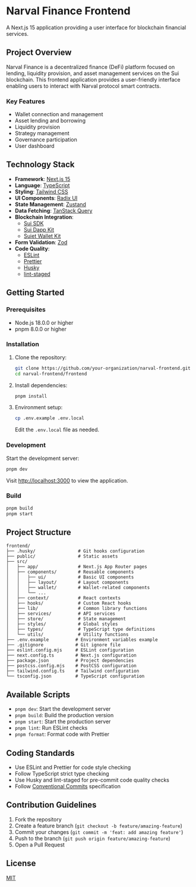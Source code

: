 # Narval Finance Frontend

A Next.js 15 application providing a user interface for blockchain financial services.

## Project Overview

Narval Finance is a decentralized finance (DeFi) platform focused on lending, liquidity provision, and asset management services on the Sui blockchain. This frontend application provides a user-friendly interface enabling users to interact with Narval protocol smart contracts.

### Key Features

- Wallet connection and management
- Asset lending and borrowing
- Liquidity provision
- Strategy management
- Governance participation
- User dashboard

## Technology Stack

- **Framework**: [Next.js 15](https://nextjs.org/)
- **Language**: [TypeScript](https://www.typescriptlang.org/)
- **Styling**: [Tailwind CSS](https://tailwindcss.com/)
- **UI Components**: [Radix UI](https://www.radix-ui.com/)
- **State Management**: [Zustand](https://github.com/pmndrs/zustand)
- **Data Fetching**: [TanStack Query](https://tanstack.com/query)
- **Blockchain Integration**: 
  - [Sui SDK](https://github.com/MystenLabs/sui)
  - [Sui Dapp Kit](https://github.com/MystenLabs/sui/tree/main/sdk/dapp-kit)
  - [Suiet Wallet Kit](https://github.com/suiet/wallet-kit)
- **Form Validation**: [Zod](https://github.com/colinhacks/zod)
- **Code Quality**:
  - [ESLint](https://eslint.org/)
  - [Prettier](https://prettier.io/)
  - [Husky](https://typicode.github.io/husky/)
  - [lint-staged](https://github.com/okonet/lint-staged)

## Getting Started

### Prerequisites

- Node.js 18.0.0 or higher
- pnpm 8.0.0 or higher

### Installation

1. Clone the repository:
   ```bash
   git clone https://github.com/your-organization/narval-frontend.git
   cd narval-frontend/frontend
   ```

2. Install dependencies:
   ```bash
   pnpm install
   ```

3. Environment setup:
   ```bash
   cp .env.example .env.local
   ```
   Edit the `.env.local` file as needed.

### Development

Start the development server:

```bash
pnpm dev
```

Visit [http://localhost:3000](http://localhost:3000) to view the application.

### Build

```bash
pnpm build
pnpm start
```

## Project Structure

```
frontend/
├── .husky/                # Git hooks configuration
├── public/                # Static assets
├── src/
│   ├── app/               # Next.js App Router pages
│   ├── components/        # Reusable components
│   │   ├── ui/            # Basic UI components
│   │   ├── layout/        # Layout components
│   │   ├── wallet/        # Wallet-related components
│   │   └── ...
│   ├── context/           # React contexts
│   ├── hooks/             # Custom React hooks
│   ├── lib/               # Common library functions
│   ├── services/          # API services
│   ├── store/             # State management
│   ├── styles/            # Global styles
│   ├── types/             # TypeScript type definitions
│   └── utils/             # Utility functions
├── .env.example          # Environment variables example
├── .gitignore            # Git ignore file
├── eslint.config.mjs     # ESLint configuration
├── next.config.ts        # Next.js configuration
├── package.json          # Project dependencies
├── postcss.config.mjs    # PostCSS configuration
├── tailwind.config.ts    # Tailwind configuration
└── tsconfig.json         # TypeScript configuration
```

## Available Scripts

- `pnpm dev`: Start the development server
- `pnpm build`: Build the production version
- `pnpm start`: Start the production server
- `pnpm lint`: Run ESLint checks
- `pnpm format`: Format code with Prettier

## Coding Standards

- Use ESLint and Prettier for code style checking
- Follow TypeScript strict type checking
- Use Husky and lint-staged for pre-commit code quality checks
- Follow [Conventional Commits](https://www.conventionalcommits.org/) specification

## Contribution Guidelines

1. Fork the repository
2. Create a feature branch (`git checkout -b feature/amazing-feature`)
3. Commit your changes (`git commit -m 'feat: add amazing feature'`)
4. Push to the branch (`git push origin feature/amazing-feature`)
5. Open a Pull Request

## License

[MIT](LICENSE)
